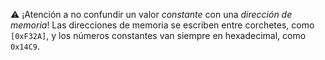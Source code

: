 :warning: ¡Atención a no confundir un valor *constante* con una *dirección de memoria*! Las direcciones de memoria se escriben entre corchetes, como `[0xF32A]`, y los números constantes van siempre en hexadecimal, como `0x14C9`.